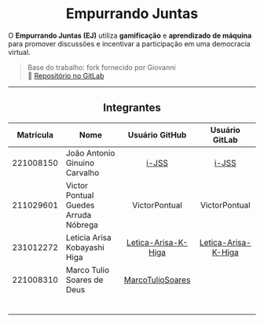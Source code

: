 <center>

# Empurrando Juntas

</center>


O **Empurrando Juntas (EJ)** utiliza **gamificação** e **aprendizado de máquina** para promover discussões e incentivar a participação em uma democracia virtual.

> Base do trabalho: fork fornecido por Giovanni  
> 🔗 [Repositório no GitLab](https://gitlab.com/gces-ej/ej-application)

---

<center>

## Integrantes

</center>


<div style="margin: 0 auto; width: fit-content;">

| Matrícula | Nome                                 |          Usuário GitHub           |          Usuário GitLab           |
|:---------:|--------------------------------------|:---------------------------------:|:---------------------------------:|
| 221008150 | João Antonio Ginuino Carvalho        | [i-JSS](https://github.com/i-JSS) | [i-JSS](https://gitlab.com/i-JSS) |
| 211029601 | Victor Pontual Guedes Arruda Nóbrega |           VictorPontual           |           VictorPontual           |
| 231012272 | Leticia Arisa Kobayashi Higa         | [Letica-Arisa-K-Higa](https://github.com/Letica-Arisa-K-Higa)  | [Letica-Arisa-K-Higa](https://github.com/Letica-Arisa-K-Higa) |
| 221008310 | Marco Tulio Soares de Deus           | [MarcoTulioSoares](https://github.com/MarcoTulioSoares) |  |
|           |                                      |                                   |                                   |
|           |                                      |                                   |                                   |
|           |                                      |                                   |                                   |
|           |                                      |                                   |                                   |
|           |                                      |                                   |                                   |
|           |                                      |                                   |                                   |

</div>

